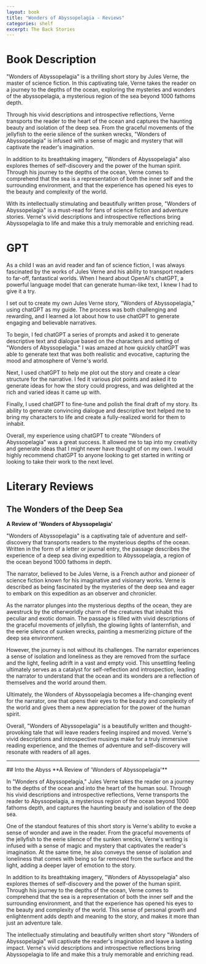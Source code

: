 ```yaml
---
layout: book
title: "Wonders of Abyssopelagia - Reviews"
categories: shelf
excerpt: The Back Stories
---
```


# Book Description

"Wonders of Abyssopelagia" is a thrilling short story by Jules Verne, the master of science fiction. In this captivating tale, Verne takes the reader on a journey to the depths of the ocean, exploring the mysteries and wonders of the abyssopelagia, a mysterious region of the sea beyond 1000 fathoms depth.

Through his vivid descriptions and introspective reflections, Verne transports the reader to the heart of the ocean and captures the haunting beauty and isolation of the deep sea. From the graceful movements of the jellyfish to the eerie silence of the sunken wrecks, "Wonders of Abyssopelagia" is infused with a sense of magic and mystery that will captivate the reader's imagination.

In addition to its breathtaking imagery, "Wonders of Abyssopelagia" also explores themes of self-discovery and the power of the human spirit. Through his journey to the depths of the ocean, Verne comes to comprehend that the sea is a representation of both the inner self and the surrounding environment, and that the experience has opened his eyes to the beauty and complexity of the world.

With its intellectually stimulating and beautifully written prose, "Wonders of Abyssopelagia" is a must-read for fans of science fiction and adventure stories. Verne's vivid descriptions and introspective reflections bring Abyssopelagia to life and make this a truly memorable and enriching read.


# GPT

As a child I was an avid reader and fan of science fiction, I was always fascinated by the works of Jules Verne and his ability to transport readers to far-off, fantastical worlds. When I heard about OpenAI's chatGPT, a powerful language model that can generate human-like text, I knew I had to give it a try.

I set out to create my own Jules Verne story, "Wonders of Abyssopelagia," using chatGPT as my guide. The process was both challenging and rewarding, and I learned a lot about how to use chatGPT to generate engaging and believable narratives.

To begin, I fed chatGPT a series of prompts and asked it to generate descriptive text and dialogue based on the characters and setting of "Wonders of Abyssopelagia." I was amazed at how quickly chatGPT was able to generate text that was both realistic and evocative, capturing the mood and atmosphere of Verne's world.

Next, I used chatGPT to help me plot out the story and create a clear structure for the narrative. I fed it various plot points and asked it to generate ideas for how the story could progress, and was delighted at the rich and varied ideas it came up with.

Finally, I used chatGPT to fine-tune and polish the final draft of my story. Its ability to generate convincing dialogue and descriptive text helped me to bring my characters to life and create a fully-realized world for them to inhabit.

Overall, my experience using chatGPT to create "Wonders of Abyssopelagia" was a great success. It allowed me to tap into my creativity and generate ideas that I might never have thought of on my own. I would highly recommend chatGPT to anyone looking to get started in writing or looking to take their work to the next level.






# Literary Reviews

## The Wonders of the Deep Sea

**A Review of 'Wonders of Abyssopelagia'**

"Wonders of Abyssopelagia" is a captivating tale of adventure and self-discovery that transports readers to the mysterious depths of the ocean. Written in the form of a letter or journal entry, the passage describes the experience of a deep sea diving expedition to Abyssopelagia, a region of the ocean beyond 1000 fathoms in depth.

The narrator, believed to be Jules Verne, is a French author and pioneer of science fiction known for his imaginative and visionary works. Verne is described as being fascinated by the mysteries of the deep sea and eager to embark on this expedition as an observer and chronicler.

As the narrator plunges into the mysterious depths of the ocean, they are awestruck by the otherworldly charm of the creatures that inhabit this peculiar and exotic domain. The passage is filled with vivid descriptions of the graceful movements of jellyfish, the glowing lights of lanternfish, and the eerie silence of sunken wrecks, painting a mesmerizing picture of the deep sea environment.

However, the journey is not without its challenges. The narrator experiences a sense of isolation and loneliness as they are removed from the surface and the light, feeling adrift in a vast and empty void. This unsettling feeling ultimately serves as a catalyst for self-reflection and introspection, leading the narrator to understand that the ocean and its wonders are a reflection of themselves and the world around them.

Ultimately, the Wonders of Abyssopelagia becomes a life-changing event for the narrator, one that opens their eyes to the beauty and complexity of the world and gives them a new appreciation for the power of the human spirit.

Overall, "Wonders of Abyssopelagia" is a beautifully written and thought-provoking tale that will leave readers feeling inspired and moved. Verne's vivid descriptions and introspective musings make for a truly immersive reading experience, and the themes of adventure and self-discovery will resonate with readers of all ages.

<hr>
##  Into the Abyss
**A Review of 'Wonders of Abyssopelagia'**

In "Wonders of Abyssopelagia," Jules Verne takes the reader on a journey to the depths of the ocean and into the heart of the human soul. Through his vivid descriptions and introspective reflections, Verne transports the reader to Abyssopelagia, a mysterious region of the ocean beyond 1000 fathoms depth, and captures the haunting beauty and isolation of the deep sea.

One of the standout features of this short story is Verne's ability to evoke a sense of wonder and awe in the reader. From the graceful movements of the jellyfish to the eerie silence of the sunken wrecks, Verne's writing is infused with a sense of magic and mystery that captivates the reader's imagination. At the same time, he also conveys the sense of isolation and loneliness that comes with being so far removed from the surface and the light, adding a deeper layer of emotion to the story.

In addition to its breathtaking imagery, "Wonders of Abyssopelagia" also explores themes of self-discovery and the power of the human spirit. Through his journey to the depths of the ocean, Verne comes to comprehend that the sea is a representation of both the inner self and the surrounding environment, and that the experience has opened his eyes to the beauty and complexity of the world. This sense of personal growth and enlightenment adds depth and meaning to the story, and makes it more than just an adventure tale.

The intellectually stimulating and beautifully written short story "Wonders of Abyssopelagia" will captivate the reader's imagination and leave a lasting impact. Verne's vivid descriptions and introspective reflections bring Abyssopelagia to life and make this a truly memorable and enriching read.